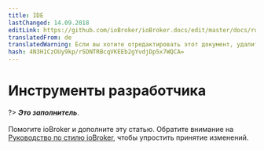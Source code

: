 ```yaml
---
title: IDE
lastChanged: 14.09.2018
editLink: https://github.com/ioBroker/ioBroker.docs/edit/master/docs/ru/dev/ide.md
translatedFrom: de
translatedWarning: Если вы хотите отредактировать этот документ, удалите поле «translationFrom», в противном случае этот документ будет снова автоматически переведен
hash: 4N3H1CzOUy9kp/r5DNTRBcqVKEEb2gYvdjDp5x7WQCA=
---
```

# Инструменты разработчика
?> ***Это заполнитель***.<br><br> Помогите ioBroker и дополните эту статью. Обратите внимание на [Руководство по стилю ioBroker](community/styleguidedoc), чтобы упростить принятие изменений.